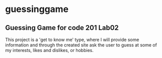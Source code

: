 # guessinggame

## Guessing Game for code 201 Lab02

This project is a 'get to know me' type, where I will provide some information and through the created site ask the user to guess at some of my interests, likes and dislikes, or hobbies.

